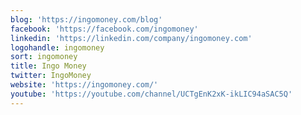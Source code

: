 ```yaml
---
blog: 'https://ingomoney.com/blog'
facebook: 'https://facebook.com/ingomoney'
linkedin: 'https://linkedin.com/company/ingomoney.com'
logohandle: ingomoney
sort: ingomoney
title: Ingo Money
twitter: IngoMoney
website: 'https://ingomoney.com/'
youtube: 'https://youtube.com/channel/UCTgEnK2xK-ikLIC94aSAC5Q'
---
```

